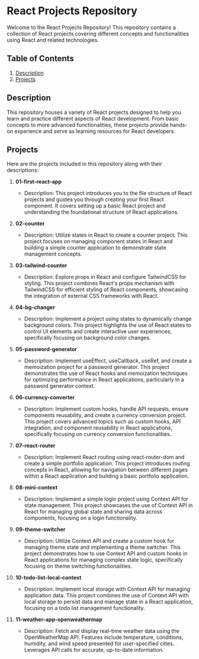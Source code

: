 # React Projects Repository

Welcome to the React Projects Repository! This repository contains a collection of React projects covering different concepts and functionalities using React and related technologies.

## Table of Contents

1. [Description](#description)
2. [Projects](#projects)

## Description

This repository houses a variety of React projects designed to help you learn and practice different aspects of React development. From basic concepts to more advanced functionalities, these projects provide hands-on experience and serve as learning resources for React developers.

## Projects

Here are the projects included in this repository along with their descriptions:

1. **01-first-react-app**

   - Description: This project introduces you to the file structure of React projects and guides you through creating your first React component. It covers setting up a basic React project and understanding the foundational structure of React applications.

2. **02-counter**

   - Description: Utilize states in React to create a counter project. This project focuses on managing component states in React and building a simple counter application to demonstrate state management concepts.

3. **03-tailwind-counter**

   - Description: Explore props in React and configure TailwindCSS for styling. This project combines React's props mechanism with TailwindCSS for efficient styling of React components, showcasing the integration of external CSS frameworks with React.

4. **04-bg-changer**

   - Description: Implement a project using states to dynamically change background colors. This project highlights the use of React states to control UI elements and create interactive user experiences, specifically focusing on background color changes.

5. **05-password-generator**

   - Description: Implement useEffect, useCallback, useRef, and create a memoization project for a password generator. This project demonstrates the use of React hooks and memoization techniques for optimizing performance in React applications, particularly in a password generator context.

6. **06-currency-converter**

   - Description: Implement custom hooks, handle API requests, ensure components reusability, and create a currency conversion project. This project covers advanced topics such as custom hooks, API integration, and component reusability in React applications, specifically focusing on currency conversion functionalities.

7. **07-react-router**

   - Description: Implement React routing using react-router-dom and create a simple portfolio application. This project introduces routing concepts in React, allowing for navigation between different pages within a React application and building a basic portfolio application.

8. **08-mini-context**

   - Description: Implement a simple login project using Context API for state management. This project showcases the use of Context API in React for managing global state and sharing data across components, focusing on a login functionality.

9. **09-theme-switcher**

   - Description: Utilize Context API and create a custom hook for managing theme state and implementing a theme switcher. This project demonstrates how to use Context API and custom hooks in React applications for managing complex state logic, specifically focusing on theme switching functionalities.

10. **10-todo-list-local-context**

    - Description: Implement local storage with Context API for managing application data. This project combines the use of Context API with local storage to persist data and manage state in a React application, focusing on a todo list management functionality.

11. **11-weather-app-openweathermap**

    - Description: Fetch and display real-time weather data using the OpenWeatherMap API. Features include temperature, conditions, humidity, and wind speed presented for user-specified cities. Leverages API calls for accurate, up-to-date information.

